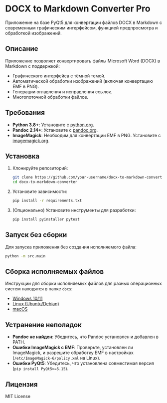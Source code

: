 # DOCX to Markdown Converter Pro

Приложение на базе PyQt5 для конвертации файлов DOCX в Markdown с современным графическим интерфейсом, функцией предпросмотра и обработкой изображений.

## Описание

Приложение позволяет конвертировать файлы Microsoft Word (DOCX) в Markdown с поддержкой:
- Графического интерфейса с тёмной темой.
- Автоматической обработки изображений (включая конвертацию EMF в PNG).
- Генерации оглавления и исправления ссылок.
- Многопоточной обработки файлов.

## Требования

- **Python 3.8+**: Установите с [python.org](https://www.python.org/downloads/).
- **Pandoc 2.14+**: Установите с [pandoc.org](https://pandoc.org/installing.html).
- **ImageMagick**: Необходим для конвертации EMF в PNG. Установите с [imagemagick.org](https://imagemagick.org/script/download.php).

## Установка

1. Клонируйте репозиторий:
   ```bash
   git clone https://github.com/your-username/docx-to-markdown-converter.git
   cd docx-to-markdown-converter
   ```

2. Установите зависимости:
   ```bash
   pip install -r requirements.txt
   ```

3. (Опционально) Установите инструменты для разработки:
   ```bash
   pip install pyinstaller pytest
   ```

## Запуск без сборки

Для запуска приложения без создания исполняемого файла:
```bash
python -m src.main
```

## Сборка исполняемых файлов

Инструкции для сборки исполняемых файлов для разных операционных систем находятся в папке `docs`:
- [Windows 10/11](https://github.com/ShukinSN/Converter-DOCX-vs-MD/blob/main/docs/build_windows.markdown)
- [Linux (Ubuntu/Debian)](https://github.com/ShukinSN/Converter-DOCX-vs-MD/blob/main/docs/build_linux.markdown)
- [macOS](https://github.com/ShukinSN/Converter-DOCX-vs-MD/blob/main/docs/build_macos.markdown)

## Устранение неполадок

- **Pandoc не найден**: Убедитесь, что Pandoc установлен и добавлен в PATH.
- **Ошибки ImageMagick с EMF**: Проверьте, установлен ли ImageMagick, и разрешите обработку EMF в настройках (`/etc/ImageMagick-6/policy.xml` на Linux).
- **Ошибки PyQt5**: Убедитесь, что установлена совместимая версия (`pip install PyQt5>=5.15`).

## Лицензия

MIT License
